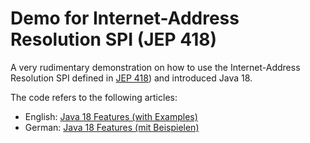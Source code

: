 # Demo for Internet-Address Resolution SPI (JEP 418)

A very rudimentary demonstration on how to use the Internet-Address Resolution SPI defined in [JEP 418](https://openjdk.java.net/jeps/418)) and introduced Java 18.

The code refers to the following articles:
* English: [Java 18 Features (with Examples)](https://www.happycoders.eu/java/java-18-features/)
* German: [Java 18 Features (mit Beispielen)](https://www.happycoders.eu/de/java/java-18-features-de/)
